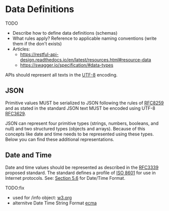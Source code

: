 # Data Definitions
TODO
* Describe how to define data definitions (schemas)
* What rules apply? Reference to applicable naming conventions
  (write them if the don't exists)
* Articles:
    - https://restful-api-design.readthedocs.io/en/latest/resources.html#resource-data
    - https://swagger.io/specification/#data-types

APIs should represent all texts in the [UTF-8] encoding.

## JSON
Primitive values MUST be serialized to JSON following the rules of [RFC8259] and
as stated in the standard JSON text MUST be encoded using UTF-8 [RFC3629].

JSON can represent four primitive types (strings, numbers, booleans, and null) 
and two structured types (objects and arrays).  Because of this concepts like
date and time needs to be represented using these types.  Below you can find
these additional representations. 

## Date and Time
Date and time values should be represented as described in the [RFC3339] 
proposed standard.  The standard defines a profile of [ISO 8601] for use in Internet protocols.  See: [Section 5.6] for Date/Time Format.

TODO:fix
 - used for /info object: [w3.org](https://www.w3.org/TR/NOTE-datetime)
 - alternitve Date Time String Format [ecma](http://www.ecma-international.org/ecma-262/5.1/#sec-15.9.1.15)







[RFC8259]: https://tools.ietf.org/html/rfc8259
[RFC3629]: https://tools.ietf.org/html/rfc3629
[UTF-8]: https://en.wikipedia.org/wiki/UTF-8
[RFC3339]: https://tools.ietf.org/html/rfc3339
[section 5.6]: https://tools.ietf.org/html/rfc3339#section-5.6
[ISO 8601]: https://en.wikipedia.org/wiki/ISO_8601